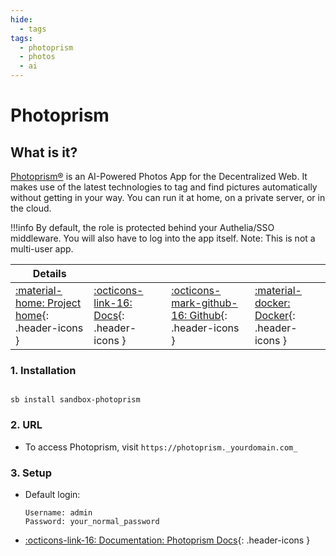 ```yaml
---
hide:
  - tags
tags:
  - photoprism
  - photos
  - ai
---
```


# Photoprism

## What is it?

[Photoprism®](https://photoprism.app/) is an AI-Powered Photos App for the Decentralized Web. It makes use of the latest technologies to tag and find pictures automatically without getting in your way. You can run it at home, on a private server, or in the cloud.

!!!info
    By default, the role is protected behind your Authelia/SSO middleware. You will also have to log into the app itself. Note: This is not a multi-user app.

| Details     |             |             |             |
|-------------|-------------|-------------|-------------|
| [:material-home: Project home](https://photoprism.app/){: .header-icons } | [:octicons-link-16: Docs](https://docs.photoprism.app/){: .header-icons } | [:octicons-mark-github-16: Github](https://github.com/photoprism/photoprism){: .header-icons } | [:material-docker: Docker](https://hub.docker.com/r/photoprism/photoprism){: .header-icons }|

### 1. Installation

``` shell

sb install sandbox-photoprism

```

### 2. URL

- To access Photoprism, visit `https://photoprism._yourdomain.com_`

### 3. Setup

- Default login:

  ``` { .yaml}
  Username: admin
  Password: your_normal_password
  ```

- [:octicons-link-16: Documentation: Photoprism Docs](https://docs.photoprism.app/){: .header-icons }

